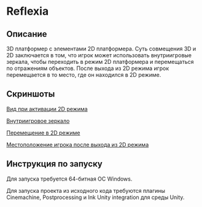 # Reflexia
## Описание
3D платформер с элементами 2D платформера. Суть совмещения 3D и 2D заключается в том, что игрок может использовать внутриигровые зеркала, чтобы переходить в режим 2D платформера и перемещаться по отражениям объектов. После выхода из 2D режима игрок перемещается в то место, где он находился в 2D режиме. 
## Скриншоты
[Вид при активации 2D режима](/screenshots/screenshot1.png?raw=true)

[Внутриигровое зеркало](/screenshots/screenshot2.png?raw=true)

[Перемещение в 2D режиме](/screenshots/screenshot3.png?raw=true)

[Местоположение игрока после выхода из 2D режима](/screenshots/screenshot4.png?raw=true)

## Инструкция по запуску
Для запуска требуется 64-битная ОС Windows.

Для запуска проекта из исходного кода требуются плагины Cinemachine, Postprocessing и Ink Unity integration для среды Unity.